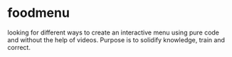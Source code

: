 # foodmenu
looking for different ways to create an interactive menu using pure code and without the help of videos. Purpose is to solidify knowledge, train and correct.
